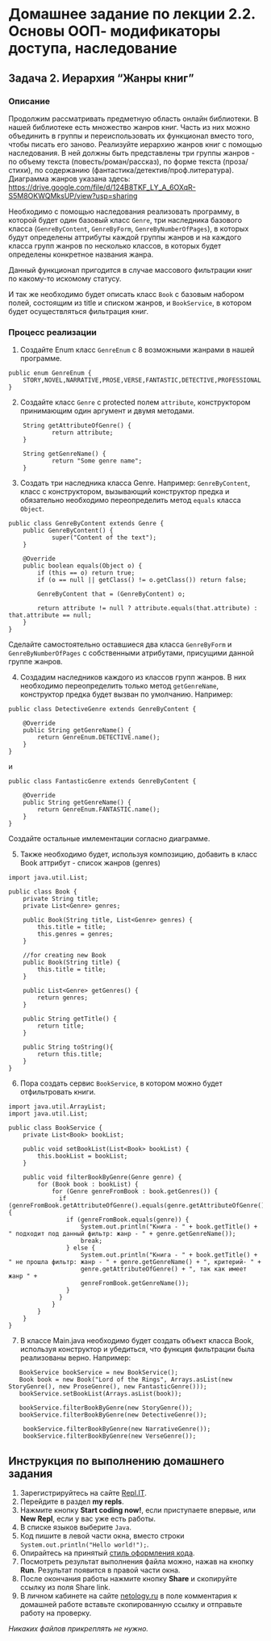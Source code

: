 Домашнее задание по лекции 2.2. Основы ООП- модификаторы доступа, наследование
==

## Задача 2. Иерархия “Жанры книг”
### Описание
Продолжим рассматривать предметную область онлайн библиотеки. 
В нашей библиотеке есть множество жанров книг. Часть из них можно объединить в группы и переиспользовать их функционал вместо того, чтобы писать его заново.
Реализуйте иерархию жанров книг с помощью наследования. В ней должны быть представлены три группы жанров - 
по объему текста (повесть/роман/рассказ), по форме текста (проза/стихи), по содержанию (фантастика/детектив/проф.литература).
Диаграмма жанров указана здесь: 
https://drive.google.com/file/d/124B8TKF_LY_A_6OXqR-S5M8OKWQMksUP/view?usp=sharing

Необходимо с помощью наследования реализовать программу, в которой будет один базовый класс `Genre`, три наследника базового класса 
(`GenreByContent`, `GenreByForm`, `GenreByNumberOfPages`), в которых будут определены аттрибуты каждой группы жанров 
и на каждого класса групп жанров по несколько классов, в которых будет определены конкретное названия жанра.

Данный функционал пригодится в случае массового фильтрации книг по какому-то искомому статусу.

И так же необходимо будет описать класс `Book` с базовым набором полей, состоящим из title и списком жанров, и `BookService`, в котором будет осуществляться фильтрация книг.

### Процесс реализации
1. Создайте Enum класс `GenreEnum` с 8 возможными жанрами в нашей программе.
```
public enum GenreEnum {
    STORY,NOVEL,NARRATIVE,PROSE,VERSE,FANTASTIC,DETECTIVE,PROFESSIONAL
}
```
2. Создайте класс `Genre` с protected полем `attribute`, конструктором принимающим один аргумент и двумя методами. 
```
    String getAttributeOfGenre() {
            return attribute;
    }
    
    String getGenreName() {
            return "Some genre name";
    }
```
3. Создать три наследника класса Genre. 
Например: `GenreByContent`, класс с конструктором, вызывающий конструктор предка и обязательно необходимо переопределить метод `equals` класса `Object`.
```
public class GenreByContent extends Genre {
    public GenreByContent() {
            super("Content of the text");
    }

    @Override
    public boolean equals(Object o) {
        if (this == o) return true;
        if (o == null || getClass() != o.getClass()) return false;

        GenreByContent that = (GenreByContent) o;

        return attribute != null ? attribute.equals(that.attribute) : that.attribute == null;
    }
}
```
Сделайте самостоятельно оставшиеся два класса `GenreByForm` и `GenreByNumberOfPages` с собственными атрибутами, присущими данной группе жанров.

4. Создадим наследников каждого из классов групп жанров. В них необходимо переопределить только метод `getGenreName`, конструктор предка будет вызван по умолчанию.
Например:
```
public class DetectiveGenre extends GenreByContent {

    @Override
    public String getGenreName() {
        return GenreEnum.DETECTIVE.name();
    }
}
```
и 
```
public class FantasticGenre extends GenreByContent {

    @Override
    public String getGenreName() {
        return GenreEnum.FANTASTIC.name();
    }
}
```

Создайте остальные имлементации согласно диаграмме.

5. Также необходимо будет, используя композицию, добавить в класс Book аттрибут - список жанров (genres)

```
import java.util.List;

public class Book {
    private String title;
    private List<Genre> genres;

    public Book(String title, List<Genre> genres) {
        this.title = title;
        this.genres = genres;
    }

    //for creating new Book
    public Book(String title) {
        this.title = title;
    }

    public List<Genre> getGenres() {
        return genres;
    }

    public String getTitle() {
        return title;
    }

    public String toString(){
        return this.title;
    }
}
```

6. Пора создать сервис `BookService`, в котором можно будет отфильтровать книги.

```
import java.util.ArrayList;
import java.util.List;

public class BookService {
    private List<Book> bookList;

    public void setBookList(List<Book> bookList) {
        this.bookList = bookList;
    }

    public void filterBookByGenre(Genre genre) {
        for (Book book : bookList) {
            for (Genre genreFromBook : book.getGenres()) {
              if (genreFromBook.getAttributeOfGenre().equals(genre.getAttributeOfGenre())) {
                if (genreFromBook.equals(genre)) {
                    System.out.println("Книга - " + book.getTitle() + " подходит под данный фильтр: жанр - " + genre.getGenreName());
                    break;
                } else {
                    System.out.println("Книга - " + book.getTitle() + " не прошла фильтр: жанр - " + genre.getGenreName() + ", критерий- " + 
                    genre.getAttributeOfGenre() + ", так как имеет жанр " +
                    genreFromBook.getGenreName());
                }
              }  
            }
        }
    }
}
```

7. В классе Main.java необходимо будет создать объект класса Book, используя конструктор и убедиться, 
что функция фильтрации была реализованы верно. Например:

```
   BookService bookService = new BookService();
   Book book = new Book("Lord of the Rings", Arrays.asList(new StoryGenre(), new ProseGenre(), new FantasticGenre()));
   bookService.setBookList(Arrays.asList(book));
   
   bookService.filterBookByGenre(new StoryGenre());
   bookService.filterBookByGenre(new DetectiveGenre());
   
    bookService.filterBookByGenre(new NarrativeGenre());
    bookService.filterBookByGenre(new VerseGenre());
```


## Инструкция по выполнению домашнего задания

1. Зарегистрируйтесь на сайте [Repl.IT](http://repl.it/).
2. Перейдите в раздел **my repls**.
3. Нажмите кнопку **Start coding now!**, если приступаете впервые, или **New Repl**, если у вас уже есть работы.
4. В списке языков выберите `Java`.
5. Код пишите в левой части окна, вместо строки `System.out.println("Hello world!");`.
6. Опирайтесь на принятый [стиль оформления кода](https://github.com/netology-code/codestyle/blob/master/java/README.md).
7. Посмотреть результат выполнения файла можно, нажав на кнопку **Run**. Результат появится в правой части окна.
8. После окончания работы нажмите кнопку **Share** и скопируйте ссылку из поля Share link.
9. В личном кабинете на сайте [netology.ru](http://netology.ru/) в поле комментария к домашней работе вставьте скопированную ссылку и отправьте работу на проверку.

*Никаких файлов прикреплять не нужно.*
